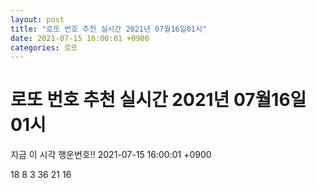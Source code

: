 ```yaml
---
layout: post
title: "로또 번호 추천 실시간 2021년 07월16일01시"
date: 2021-07-15 16:00:01 +0900
categories: 로또
---
```


# 로또 번호 추천 실시간 2021년 07월16일01시

지금 이 시각 행운번호!! 2021-07-15 16:00:01 +0900

 18  8  3  36  21  16 

